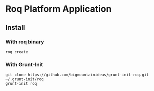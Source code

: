 Roq Platform Application
===

## Install

### With roq binary
    roq create

### With Grunt-Init
    git clone https://github.com/bigmountainideas/grunt-init-roq.git ~/.grunt-init/roq
    grunt-init roq

